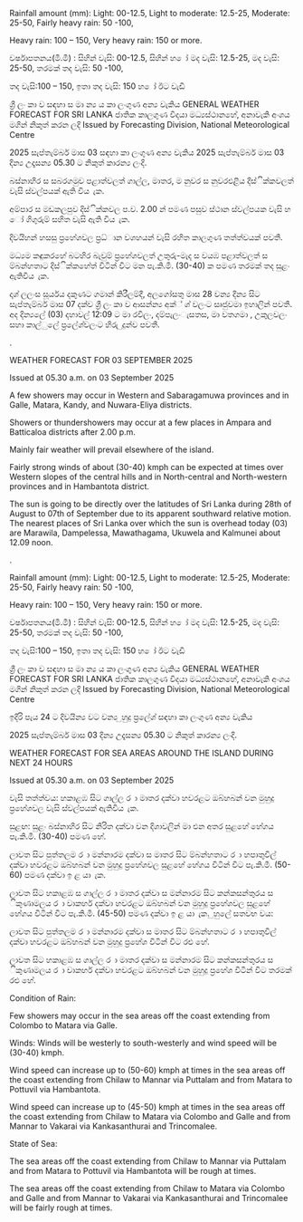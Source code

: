 Rainfall amount (mm): Light: 00-12.5, Light to moderate: 12.5-25, Moderate: 25-50, Fairly heavy rain: 50 -100,

Heavy rain: 100 – 150, Very heavy rain: 150 or more.

වර්ෂාපතනය(මි.මී) : සිහින් වැසි: 00-12.5, සිහින් හ ෝ මද වැසි: 12.5-25, මද වැසි: 25-50, තරමක් තද වැසි: 50 -100,

තද වැසි:100 – 150, ඉතා තද වැසි: 150 හ ෝ ඊට වැඩි

ශ්‍රී ලං කා ව සඳහා ස මා න්‍ය ය කා ලංගුණ අන්‍ය වැකිය GENERAL WEATHER FORECAST FOR SRI LANKA ජාතික කාලගුණ විදයා මධ්‍යස්ථානහේ, අනාවැකි අංශය මගින් නිකුත් කරන ලදි Issued by Forecasting Division, National Meteorological Centre

2025 සැප්තැම්බර් මාස 03 සඳහා කා ලංගුණ අන්‍ය වැකිය 2025 සැප්තැම්බර් මාස 03 දින්‍ය උදෑසන්‍ය 05.30 ට නිකුත් කාරන්‍ය ලංදි.

බස්නාහිර ස සබරගමුව පළාත්වලත් ගාල්ල, මාතර, ම නුවර ස නුවරඑළිය දිස්ික්කවලත් වැසි ස්වල්පයක් ඇති විය ැක.

අම්පාර ස මඩකලපුව දිස්ික්කවල ප.ව. 2.00 න් පමණ පසුව ස්ථාන ස්වල්පයක වැසි හ ෝ ගිගුරුම් සහිත වැසි ඇති විය ැක.

දිවයිහන් හසසු ප්‍රහේශවල ප්‍රධ්‍ාන වශහයන් වැසි රහිත කාලගුණ තත්ත්වයක් පවතී.

මධ්‍යම කඳුකරහේ බටහිර බැවුම් ප්‍රහේශවලත් උතුරු-මැද ස වයඹ පළාත්වලත් ස ම්බන්හතාට දිස්ික්කහේත් විටින් විට මන පැ.කි.මී. (30-40) ක පමණ තරමක් තද සුළං ඇතිවිය ැක.

දෘශ්‍ ලලංස සූර්යය දකුණට ගමාන් කිරීලම්දී, අලගෝසතු මාස 28 වන්‍ය දින්‍ය සිට සැප්තැම්බර් මාස 07 දක්ව ශ්‍රී ලං කා ව ආසන්න්‍ය අක්් ශ්‍ වලංට සෘජුවමා ඉහාලින් පවතී. අද දින්‍යලේ (03) දහාවල් 12:09 ට මා රවිලං, දම්පැලංැසතස, මා වතගමා , උකුලවලං සහා කාල්ුලේ ප්‍රලේශ්‍වලංට හිරු ුදුන්ව පවතී.

.

WEATHER FORECAST FOR 03 SEPTEMBER 2025

Issued at 05.30 a.m. on 03 September 2025

A few showers may occur in Western and Sabaragamuwa provinces and in Galle, Matara, Kandy, and Nuwara-Eliya districts.

Showers or thundershowers may occur at a few places in Ampara and Batticaloa districts after 2.00 p.m.

Mainly fair weather will prevail elsewhere of the island.

Fairly strong winds of about (30-40) kmph can be expected at times over Western slopes of the central hills and in North-central and North-western provinces and in Hambantota district.

The sun is going to be directly over the latitudes of Sri Lanka during 28th of August to 07th of September due to its apparent southward relative motion. The nearest places of Sri Lanka over which the sun is overhead today (03) are Marawila, Dampelessa, Mawathagama, Ukuwela and Kalmunei about 12.09 noon.

.

Rainfall amount (mm): Light: 00-12.5, Light to moderate: 12.5-25, Moderate: 25-50, Fairly heavy rain: 50 -100,

Heavy rain: 100 – 150, Very heavy rain: 150 or more.

වර්ෂාපතනය(මි.මී) : සිහින් වැසි: 00-12.5, සිහින් හ ෝ මද වැසි: 12.5-25, මද වැසි: 25-50, තරමක් තද වැසි: 50 -100,

තද වැසි:100 – 150, ඉතා තද වැසි: 150 හ ෝ ඊට වැඩි

ශ්‍රී ලං කා ව සඳහා ස මා න්‍ය ය කා ලංගුණ අන්‍ය වැකිය GENERAL WEATHER FORECAST FOR SRI LANKA ජාතික කාලගුණ විදයා මධ්‍යස්ථානහේ, අනාවැකි අංශය මගින් නිකුත් කරන ලදි Issued by Forecasting Division, National Meteorological Centre

ඉදිරි පැය 24 ට දිවයින්‍ය වට වන්‍ය ුහුදු ප්‍රලේශ්‍ සඳහා කා ලංගුණ අන්‍ය වැකිය

2025 සැප්තැම්බර් මාස 03 දින්‍ය උදෑසන්‍ය 05.30 ට නිකුත් කාරන්‍ය ලංදි.

WEATHER FORECAST FOR SEA AREAS AROUND THE ISLAND DURING NEXT 24 HOURS

Issued at 05.30 a.m. on 03 September 2025

වැසි තත්ත්වය: හකාළඹ සිට ගාල්ල ර ා මාතර දක්වා හවරළට ඔබ්හබන් වන මුහුදු ප්‍රහේශවල වැසි ස්වල්පයක් ඇතිවිය ැක.

සුළඟ: සුළං බස්නාහිර සිට නිරිත දක්වා වන දිශාවලින් මා එන අතර සුළහේ හේගය පැ.කි.මී. (30-40) පමණ හේ.

ලාවත සිට පුත්තලම ර ා මන්නාරම දක්වා ස මාතර සිට ම්බන්හතාට ර ා හපාතුවිල් දක්වා හවරළට ඔබ්හබන් වන මුහුදු ප්‍රහේශවල සුළහේ හේගය විටින් විට පැ.කි.මී. (50-60) පමණ දක්වා ඉ ළ යා ැක.

ලාවත සිට හකාළඹ ස ගාල්ල ර ා මාතර දක්වා ස මන්නාරම සිට කන්කසන්තුරය ස ිකුණාමලය ර ා වාකහර් දක්වා හවරළට ඔබ්හබන් වන මුහුදු ප්‍රහේශවල සුළහේ හේගය විටින් විට පැ.කි.මී. (45-50) පමණ දක්වා ඉ ළ යා ැක. ුහුලේ සතවභ වය:

ලාවත සිට පුත්තලම ර ා මන්නාරම දක්වා ස මාතර සිට ම්බන්හතාට ර ා හපාතුවිල් දක්වා හවරළට ඔබ්හබන් වන මුහුදු ප්‍රහේශ විටින් විට රළු හේ.

ලාවත සිට හකාළඹ ස ගාල්ල ර ා මාතර දක්වා ස මන්නාරම සිට කන්කසන්තුරය ස ිකුණාමලය ර ා වාකහර් දක්වා හවරළට ඔබ්හබන් වන මුහුදු ප්‍රහේශ විටින් විට තරමක් රළු හේ.

Condition of Rain:

Few showers may occur in the sea areas off the coast extending from Colombo to Matara via Galle.

Winds: Winds will be westerly to south-westerly and wind speed will be (30-40) kmph.

Wind speed can increase up to (50-60) kmph at times in the sea areas off the coast extending from Chilaw to Mannar via Puttalam and from Matara to Pottuvil via Hambantota.

Wind speed can increase up to (45-50) kmph at times in the sea areas off the coast extending from Chilaw to Matara via Colombo and Galle and from Mannar to Vakarai via Kankasanthurai and Trincomalee.

State of Sea:

The sea areas off the coast extending from Chilaw to Mannar via Puttalam and from Matara to Pottuvil via Hambantota will be rough at times.

The sea areas off the coast extending from Chilaw to Matara via Colombo and Galle and from Mannar to Vakarai via Kankasanthurai and Trincomalee will be fairly rough at times.